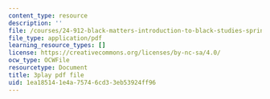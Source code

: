 ```yaml
---
content_type: resource
description: ''
file: /courses/24-912-black-matters-introduction-to-black-studies-spring-2017/1ea185141e4a75746cd33eb53924ff96_oEUo2faDJNA.pdf
file_type: application/pdf
learning_resource_types: []
license: https://creativecommons.org/licenses/by-nc-sa/4.0/
ocw_type: OCWFile
resourcetype: Document
title: 3play pdf file
uid: 1ea18514-1e4a-7574-6cd3-3eb53924ff96
---
```

